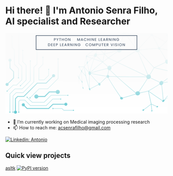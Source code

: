 # Hi there! 👋 I'm Antonio Senra Filho, AI specialist and Researcher

![Banner Image](image/github-profile-image.png)

- 🔭 I’m currently working on Medical imaging processing research
- 📫 How to reach me: acsenrafilho@gmail.com

[![Linkedin: Antonio](https://img.shields.io/badge/-Ghazi-blue?style=flat-square&logo=Linkedin&logoColor=white&link=https://www.linkedin.com/in/acsenrafilho/)](https://www.linkedin.com/in/acsenrafilho/)

## Quick view projects

[asltk](https://pypi.org/project/asltk/)  [![PyPI version](https://badge.fury.io/py/asltk.svg)](https://badge.fury.io/py/asltk)


